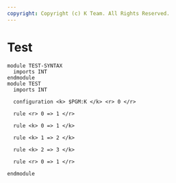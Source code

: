 ```yaml
---
copyright: Copyright (c) K Team. All Rights Reserved.
---
```


Test
====
```k
module TEST-SYNTAX
  imports INT
endmodule
module TEST
  imports INT
```

```{.k}
  configuration <k> $PGM:K </k> <r> 0 </r>
```

```{.discard}
  rule <r> 0 => 1 </r>
```

```{.keep}
  rule <k> 0 => 1 </k>
```

```{.k .keep}
  rule <k> 1 => 2 </k>
```

```{.k .discard .numberLines startFrom="0"}
  rule <k> 2 => 3 </k>
```

```{.keep .discard}
  rule <r> 0 => 1 </r>
```

```k
endmodule
```

